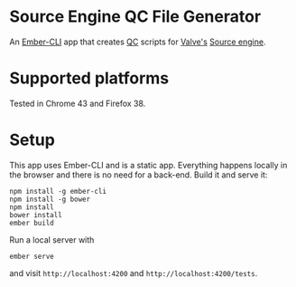 Source Engine QC File Generator
===
An [Ember-CLI](http://www.ember-cli.com) app that creates [QC](https://developer.valvesoftware.com/wiki/Qc) scripts for [Valve's](http://valvesoftware.com) [Source engine](https://developer.valvesoftware.com/wiki/Source).

Supported platforms
===
Tested in Chrome 43 and Firefox 38.

Setup
===
This app uses Ember-CLI and is a static app. Everything happens locally in the browser and there is no need for a back-end. Build it and serve it:

```
npm install -g ember-cli
npm install -g bower
npm install
bower install
ember build
```

Run a local server with

```
ember serve
```

and visit `http://localhost:4200` and `http://localhost:4200/tests`.
